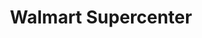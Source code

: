 ---
title: "Walmart Supercenter"
url: /bradenton/walmart-supercenter-cortez-road-west/
shop: supermarket
---